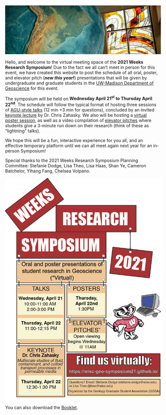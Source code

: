 
![welcome_img](img/geo_img.jpg)

Hello, and welcome to the virtual meeting space of the **2021 Weeks Research Symposium**! Due to the fact we all can’t meet in person for this event, we have created this website to post the schedule of all oral, poster, and elevator pitch (_**new this year!**_) presentations that will be given by undergraduate and graduate students in the [UW-Madison Department of Geoscience](http://geoscience.wisc.edu/geoscience/) for this event.  

The symposium will be held on **Wednesday April 21<sup>st</sup> to Thursday April 22<sup>nd</sup>**. The schedule will follow the typical format of hosting three sessions of [AGU-style talks](https://wisc-geo-symposium21.github.io/pages/oral/oral_index) (12 min +3 min for questions), concluded by an invited [keynote lecture](https://wisc-geo-symposium21.github.io/pages/keynote) by Dr. Chris Zahasky. We also will be hosting a [virtual poster session](https://wisc-geo-symposium21.github.io/pages/poster/poster_index), as well as a video compilation of [elevator pitches](https://wisc-geo-symposium21.github.io/pages/elevator_pitch/elevator_pitch_index) where students give a 3-minute run down on their research (think of these as “lightning” talks).  

We hope this will be a fun, interactive experience for you all, and an effective temporary platform until we can all meet again next year for an in-person Symposium!  

Special thanks to the 2021 Weeks Research Symposium Planning Committee: Stefanie Dodge, Lisa Theo, Lisa Haas, Shan Ye, Cameron Batchelor, Yihang Fang, Chelsea Volpano.

![flyer](img/flyer.png)

You can also download the [Booklet](docs/Booklet.pdf).
